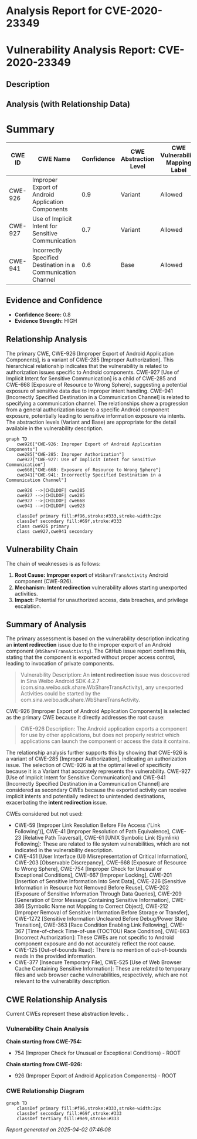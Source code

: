 # Analysis Report for CVE-2020-23349

# Vulnerability Analysis Report: CVE-2020-23349

## Description



## Analysis (with Relationship Data)

# Summary
| CWE ID | CWE Name | Confidence | CWE Abstraction Level | CWE Vulnerability Mapping Label | CWE-Vulnerability Mapping Notes |
|---|---|---|---|---|---|
| CWE-926 | Improper Export of Android Application Components | 0.9 | Variant | Allowed | Primary CWE |
| CWE-927 | Use of Implicit Intent for Sensitive Communication | 0.7 | Variant | Allowed | Secondary Candidate |
| CWE-941 | Incorrectly Specified Destination in a Communication Channel | 0.6 | Base | Allowed | Secondary Candidate |

## Evidence and Confidence

*   **Confidence Score:** 0.8
*   **Evidence Strength:** HIGH

## Relationship Analysis
The primary CWE, CWE-926 [Improper Export of Android Application Components], is a variant of CWE-285 [Improper Authorization]. This hierarchical relationship indicates that the vulnerability is related to authorization issues specific to Android components. CWE-927 [Use of Implicit Intent for Sensitive Communication] is a child of CWE-285 and CWE-668 [Exposure of Resource to Wrong Sphere], suggesting a potential exposure of sensitive data due to improper intent handling. CWE-941 [Incorrectly Specified Destination in a Communication Channel] is related to specifying a communication channel. The relationships show a progression from a general authorization issue to a specific Android component exposure, potentially leading to sensitive information exposure via intents. The abstraction levels (Variant and Base) are appropriate for the detail available in the vulnerability description.

```mermaid
graph TD
    cwe926["CWE-926: Improper Export of Android Application Components"]
    cwe285["CWE-285: Improper Authorization"]
    cwe927["CWE-927: Use of Implicit Intent for Sensitive Communication"]
    cwe668["CWE-668: Exposure of Resource to Wrong Sphere"]
    cwe941["CWE-941: Incorrectly Specified Destination in a Communication Channel"]

    cwe926 -->|CHILDOF| cwe285
    cwe927 -->|CHILDOF| cwe285
    cwe927 -->|CHILDOF| cwe668
    cwe941 -->|CHILDOF| cwe923

    classDef primary fill:#f96,stroke:#333,stroke-width:2px
    classDef secondary fill:#69f,stroke:#333
    class cwe926 primary
    class cwe927,cwe941 secondary
```

## Vulnerability Chain
The chain of weaknesses is as follows:
1.  **Root Cause:** **Improper export** of `WbShareTransActivity` Android component (CWE-926).
2.  **Mechanism:** **Intent redirection** vulnerability allows starting unexported activities.
3.  **Impact:** Potential for unauthorized access, data breaches, and privilege escalation.

## Summary of Analysis
The primary assessment is based on the vulnerability description indicating an **intent redirection** issue due to the improper export of an Android component (`WbShareTransActivity`). The GitHub issue report confirms this, stating that the component is exported without proper access control, leading to invocation of private components.

> Vulnerability Description:
> An **intent redirection** issue was doscovered in Sina Weibo Android SDK 4.2.7 (com.sina.weibo.sdk.share.WbShareTransActivity), any unexported Activities could be started by the com.sina.weibo.sdk.share.WbShareTransActivity.

CWE-926 [Improper Export of Android Application Components] is selected as the primary CWE because it directly addresses the root cause:

> CWE-926 Description:
> The Android application exports a component for use by other applications, but does not properly restrict which applications can launch the component or access the data it contains.

The relationship analysis further supports this by showing that CWE-926 is a variant of CWE-285 [Improper Authorization], indicating an authorization issue. The selection of CWE-926 is at the optimal level of specificity because it is a Variant that accurately represents the vulnerability. CWE-927 [Use of Implicit Intent for Sensitive Communication] and CWE-941 [Incorrectly Specified Destination in a Communication Channel] are considered as secondary CWEs because the exported activity can receive implicit intents and potentially redirect to unintended destinations, exacerbating the **intent redirection** issue.

CWEs considered but not used:
*   CWE-59 [Improper Link Resolution Before File Access ('Link Following')], CWE-41 [Improper Resolution of Path Equivalence], CWE-23 [Relative Path Traversal], CWE-61 [UNIX Symbolic Link (Symlink) Following]: These are related to file system vulnerabilities, which are not indicated in the vulnerability description.
*   CWE-451 [User Interface (UI) Misrepresentation of Critical Information], CWE-203 [Observable Discrepancy], CWE-668 [Exposure of Resource to Wrong Sphere], CWE-754 [Improper Check for Unusual or Exceptional Conditions], CWE-667 [Improper Locking], CWE-201 [Insertion of Sensitive Information Into Sent Data], CWE-226 [Sensitive Information in Resource Not Removed Before Reuse], CWE-202 [Exposure of Sensitive Information Through Data Queries], CWE-209 [Generation of Error Message Containing Sensitive Information], CWE-386 [Symbolic Name not Mapping to Correct Object], CWE-212 [Improper Removal of Sensitive Information Before Storage or Transfer], CWE-1272 [Sensitive Information Uncleared Before Debug/Power State Transition], CWE-363 [Race Condition Enabling Link Following], CWE-367 [Time-of-check Time-of-use (TOCTOU) Race Condition], CWE-863 [Incorrect Authorization]: These CWEs are not specific to Android component exposure and do not accurately reflect the root cause.
*   CWE-125 [Out-of-bounds Read]: There is no mention of out-of-bounds reads in the provided information.
*   CWE-377 [Insecure Temporary File], CWE-525 [Use of Web Browser Cache Containing Sensitive Information]: These are related to temporary files and web browser cache vulnerabilities, respectively, which are not relevant to the vulnerability description.


## CWE Relationship Analysis

Current CWEs represent these abstraction levels: .


### Vulnerability Chain Analysis

**Chain starting from CWE-754:**
- 754 (Improper Check for Unusual or Exceptional Conditions) - ROOT


**Chain starting from CWE-926:**
- 926 (Improper Export of Android Application Components) - ROOT



### CWE Relationship Diagram

```mermaid
graph TD
    classDef primary fill:#f96,stroke:#333,stroke-width:2px
    classDef secondary fill:#69f,stroke:#333
    classDef tertiary fill:#9e9,stroke:#333
```



*Report generated on 2025-04-02 07:46:08*
